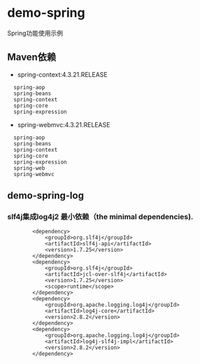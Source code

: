 # demo-spring
Spring功能使用示例

## Maven依赖
* spring-context:4.3.21.RELEASE
```
  spring-aop
  spring-beans
  spring-context
  spring-core
  spring-expression
```
* spring-webmvc:4.3.21.RELEASE

```
  spring-aop
  spring-beans
  spring-context
  spring-core
  spring-expression
  spring-web
  spring-webmvc
```

## demo-spring-log
### slf4j集成log4j2 最小依赖（the minimal dependencies).
```
        <dependency>
            <groupId>org.slf4j</groupId>
            <artifactId>slf4j-api</artifactId>
            <version>1.7.25</version>
        </dependency>
        <dependency>
            <groupId>org.slf4j</groupId>
            <artifactId>jcl-over-slf4j</artifactId>
            <version>1.7.25</version>
            <scope>runtime</scope>
        </dependency>
        <dependency>
            <groupId>org.apache.logging.log4j</groupId>
            <artifactId>log4j-core</artifactId>
            <version>2.8.2</version>
        </dependency>
        <dependency>
            <groupId>org.apache.logging.log4j</groupId>
            <artifactId>log4j-slf4j-impl</artifactId>
            <version>2.8.2</version>
        </dependency>
```